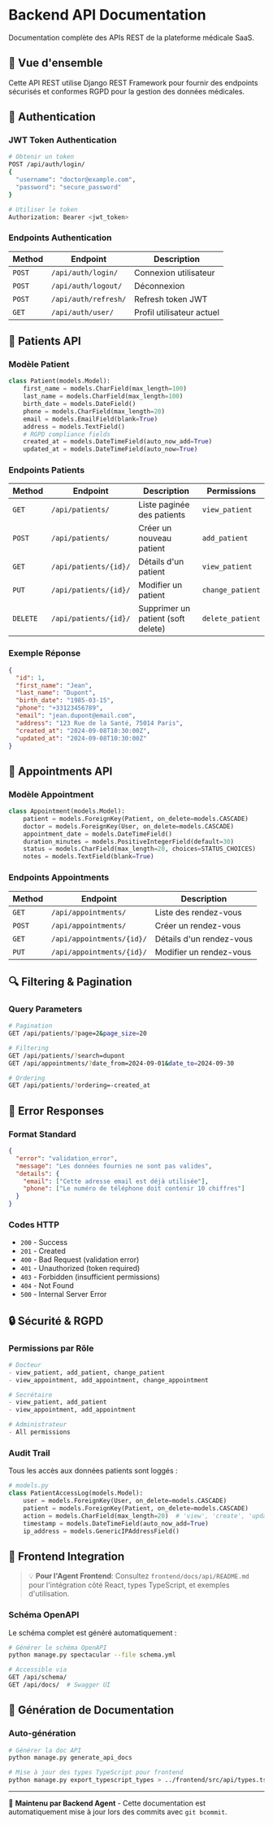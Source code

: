 # Backend API Documentation

Documentation complète des APIs REST de la plateforme médicale SaaS.

## 🏥 **Vue d'ensemble**

Cette API REST utilise Django REST Framework pour fournir des endpoints sécurisés et conformes RGPD pour la gestion des données médicales.

## 🔐 **Authentication**

### JWT Token Authentication

```bash
# Obtenir un token
POST /api/auth/login/
{
  "username": "doctor@example.com",
  "password": "secure_password"
}

# Utiliser le token
Authorization: Bearer <jwt_token>
```

### Endpoints Authentication

| Method | Endpoint | Description |
|--------|----------|-------------|
| `POST` | `/api/auth/login/` | Connexion utilisateur |
| `POST` | `/api/auth/logout/` | Déconnexion |
| `POST` | `/api/auth/refresh/` | Refresh token JWT |
| `GET` | `/api/auth/user/` | Profil utilisateur actuel |

## 👥 **Patients API**

### Modèle Patient

```python
class Patient(models.Model):
    first_name = models.CharField(max_length=100)
    last_name = models.CharField(max_length=100)  
    birth_date = models.DateField()
    phone = models.CharField(max_length=20)
    email = models.EmailField(blank=True)
    address = models.TextField()
    # RGPD compliance fields
    created_at = models.DateTimeField(auto_now_add=True)
    updated_at = models.DateTimeField(auto_now=True)
```

### Endpoints Patients

| Method | Endpoint | Description | Permissions |
|--------|----------|-------------|-------------|
| `GET` | `/api/patients/` | Liste paginée des patients | `view_patient` |
| `POST` | `/api/patients/` | Créer un nouveau patient | `add_patient` |
| `GET` | `/api/patients/{id}/` | Détails d'un patient | `view_patient` |
| `PUT` | `/api/patients/{id}/` | Modifier un patient | `change_patient` |
| `DELETE` | `/api/patients/{id}/` | Supprimer un patient (soft delete) | `delete_patient` |

### Exemple Réponse

```json
{
  "id": 1,
  "first_name": "Jean",
  "last_name": "Dupont",
  "birth_date": "1985-03-15",
  "phone": "+33123456789",
  "email": "jean.dupont@email.com",
  "address": "123 Rue de la Santé, 75014 Paris",
  "created_at": "2024-09-08T10:30:00Z",
  "updated_at": "2024-09-08T10:30:00Z"
}
```

## 📅 **Appointments API**

### Modèle Appointment

```python
class Appointment(models.Model):
    patient = models.ForeignKey(Patient, on_delete=models.CASCADE)
    doctor = models.ForeignKey(User, on_delete=models.CASCADE)
    appointment_date = models.DateTimeField()
    duration_minutes = models.PositiveIntegerField(default=30)
    status = models.CharField(max_length=20, choices=STATUS_CHOICES)
    notes = models.TextField(blank=True)
```

### Endpoints Appointments

| Method | Endpoint | Description |
|--------|----------|-------------|
| `GET` | `/api/appointments/` | Liste des rendez-vous |
| `POST` | `/api/appointments/` | Créer un rendez-vous |
| `GET` | `/api/appointments/{id}/` | Détails d'un rendez-vous |
| `PUT` | `/api/appointments/{id}/` | Modifier un rendez-vous |

## 🔍 **Filtering & Pagination**

### Query Parameters

```bash
# Pagination
GET /api/patients/?page=2&page_size=20

# Filtering
GET /api/patients/?search=dupont
GET /api/appointments/?date_from=2024-09-01&date_to=2024-09-30

# Ordering
GET /api/patients/?ordering=-created_at
```

## 🚨 **Error Responses**

### Format Standard

```json
{
  "error": "validation_error",
  "message": "Les données fournies ne sont pas valides",
  "details": {
    "email": ["Cette adresse email est déjà utilisée"],
    "phone": ["Le numéro de téléphone doit contenir 10 chiffres"]
  }
}
```

### Codes HTTP

- `200` - Success
- `201` - Created
- `400` - Bad Request (validation error)
- `401` - Unauthorized (token required)
- `403` - Forbidden (insufficient permissions)
- `404` - Not Found
- `500` - Internal Server Error

## 🔒 **Sécurité & RGPD**

### Permissions par Rôle

```python
# Docteur
- view_patient, add_patient, change_patient
- view_appointment, add_appointment, change_appointment

# Secrétaire  
- view_patient, add_patient
- view_appointment, add_appointment

# Administrateur
- All permissions
```

### Audit Trail

Tous les accès aux données patients sont loggés :

```python
# models.py
class PatientAccessLog(models.Model):
    user = models.ForeignKey(User, on_delete=models.CASCADE)
    patient = models.ForeignKey(Patient, on_delete=models.CASCADE)
    action = models.CharField(max_length=20)  # 'view', 'create', 'update'
    timestamp = models.DateTimeField(auto_now_add=True)
    ip_address = models.GenericIPAddressField()
```

## 🔗 **Frontend Integration**

> 💡 **Pour l'Agent Frontend**: Consultez `frontend/docs/api/README.md` pour l'intégration côté React, types TypeScript, et exemples d'utilisation.

### Schéma OpenAPI

Le schéma complet est généré automatiquement :

```bash
# Générer le schéma OpenAPI
python manage.py spectacular --file schema.yml

# Accessible via 
GET /api/schema/
GET /api/docs/  # Swagger UI
```

## 📝 **Génération de Documentation**

### Auto-génération

```bash
# Générer la doc API
python manage.py generate_api_docs

# Mise à jour des types TypeScript pour frontend
python manage.py export_typescript_types > ../frontend/src/api/types.ts
```

---

🤖 **Maintenu par Backend Agent** - Cette documentation est automatiquement mise à jour lors des commits avec `git bcommit`.